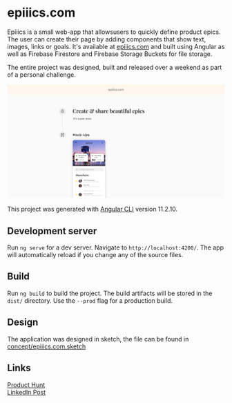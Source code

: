 # epiiics.com

Epiiics is a small web-app that allowsusers to quickly define product epics. The user can create their page by adding components that show text, images, links or goals.
It's available at [epiiics.com](https://epiiics.com) and built using Angular as well as Firebase Firestore and Firebase Storage Buckets for file storage. 

The entire project was designed, built and released over a weekend as part of a personal challenge.

![Screenshot](media/screenshot.jpg)

This project was generated with [Angular CLI](https://github.com/angular/angular-cli) version 11.2.10.

## Development server

Run `ng serve` for a dev server. Navigate to `http://localhost:4200/`. The app will automatically reload if you change any of the source files.

## Build

Run `ng build` to build the project. The build artifacts will be stored in the `dist/` directory. Use the `--prod` flag for a production build.

## Design

The application was designed in sketch, the file can be found in [concept/epiiics.com.sketch](concepts/epiiics.com.sketch)

## Links

[Product Hunt](https://www.producthunt.com/posts/epiiics)  
[LinkedIn Post](https://www.linkedin.com/posts/moritzbruder_epiiics-define-and-share-your-engineering-activity-6792484333409107968-F4_Z)
